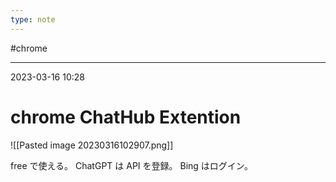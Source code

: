 ```yaml
---
type: note
---
```


#chrome 

---
2023-03-16  10:28

# chrome ChatHub Extention

![[Pasted image 20230316102907.png]]

free で使える。
ChatGPT は API を登録。
Bing はログイン。
